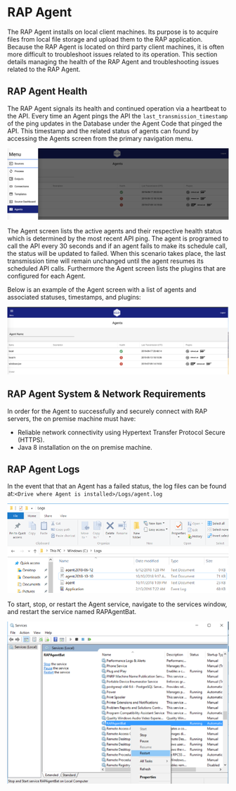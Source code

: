 # RAP Agent

The RAP Agent installs on local client machines. Its purpose is to acquire files from local file storage and upload them to the RAP application. Because the RAP Agent is located on third party client machines, it is often more difficult to troubleshoot issues related to its operation. This section details managing the health of the RAP Agent and troubleshooting issues related to the RAP Agent.

## RAP Agent Health

The RAP Agent signals its health and continued operation via a heartbeat to the API. Every time an Agent pings the API the `last_transmission_timestamp` of the ping updates in the Database under the Agent Code that pinged the API. This timestamp and the related status of agents can found by accessing the Agents screen from the primary navigation menu.

![](../../.gitbook/assets/primary-navigation.png)

The Agent screen lists the active agents and their respective health status which is determined by the most recent API ping.  The agent is programed to call the API every 30 seconds and if an agent fails to make its schedule call, the status will be updated to failed. When this scenario takes place, the last transmission time will remain unchanged until the agent resumes its scheduled API calls.  Furthermore the Agent screen lists the plugins that are configured for each Agent.  

Below is an example of the Agent screen with a list of agents and associated statuses, timestamps, and plugins:

![](../../.gitbook/assets/agent-screen.png)

## RAP Agent System & Network Requirements

In order for the Agent to successfully and securely connect with RAP servers, the on premise machine must have:

* Reliable network connectivity using Hypertext Transfer Protocol Secure \(HTTPS\).
* Java 8 installation on the on premise machine.

## RAP Agent Logs

In the event that that an Agent has a failed status, the log files can be found at:`<Drive where Agent is installed>/Logs/agent.log`

![Agent Logs](../../.gitbook/assets/31.png)

To start, stop, or restart the Agent service, navigate to the services window, and restart the service named RAPAgentBat.

![](../../.gitbook/assets/32.png)

